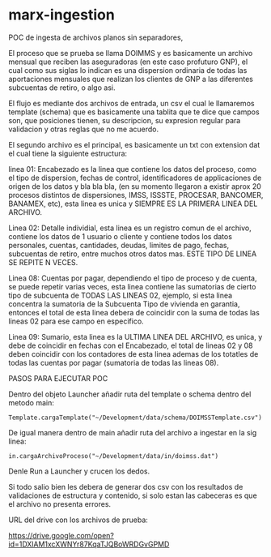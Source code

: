 # marx-ingestion

POC de ingesta de archivos planos sin separadores,

El proceso que se prueba se llama DOIMMS y es basicamente un archivo mensual que reciben las aseguradoras (en este caso
profuturo GNP), el cual como sus siglas lo indican es una dispersion ordinaria de todas las aportaciones mensuales que 
realizan los clientes de GNP a las diferentes subcuentas de retiro, o algo asi.

El flujo es mediante dos archivos de entrada, un csv el cual le llamaremos template (schema) que es basicamente una 
tablita que te dice que campos son, que posiciones tienen, su descripcion, su expresion regular para validacion y 
otras reglas que no me acuerdo.

El segundo archivo es el principal, es basicamente un txt con extension dat el cual tiene la siguiente estructura:

linea 01: Encabezado es la linea que contiene los datos del proceso, como el tipo de dispersion, fechas de control,
 identificadores de applicaciones de origen de los datos y bla bla bla, (en su momento llegaron a existir aprox 20 
 procesos distintos de dispersiones, IMSS, ISSSTE, PROCESAR, BANCOMER, BANAMEX, etc), esta linea es unica y SIEMPRE ES
 LA PRIMERA LINEA DEL ARCHIVO.
 
Linea 02: Detalle individial, esta linea es un registro comun de el archivo, contiene los datos de 1 usuario o cliente y
contiene todos los datos personales, cuentas, cantidades, deudas, limites de pago, fechas, subcuentas de retiro, entre
muchos otros datos mas. ESTE TIPO DE LINEA SE REPITE N VECES.

Linea 08: Cuentas por pagar, dependiendo el tipo de proceso y de cuenta, se puede repetir varias veces, esta linea 
contiene las sumatorias de cierto tipo de subcuenta de TODAS LAS LINEAS 02, ejemplo, si esta linea concentra la sumatoria
de la Subcuenta Tipo de vivienda en garantia, entonces el total de esta linea debera de coincidir con la suma de todas
las lineas 02 para ese campo en especifico.

Linea 09: Sumario, esta linea es la ULTIMA LINEA DEL ARCHIVO, es unica, y debe de coincidir en fechas con el Encabezado,
el total de lineas 02 y 08 deben coincidir con los contadores de esta linea ademas de los totatles de todas las cuentas 
por pagar (sumatoria de todas las lineas 08).

PASOS PARA EJECUTAR POC

Dentro del objeto Launcher añadir ruta del template o schema dentro del metodo main:

    Template.cargaTemplate("~/Development/data/schema/DOIMSSTemplate.csv")

 
De igual manera dentro de main añadir ruta del archivo a ingestar en la sig linea:

    in.cargaArchivoProceso("~/Development/data/in/doimss.dat")

Denle Run a Launcher y crucen los dedos.

Si todo salio bien les debera de generar dos csv con los resultados de validaciones de estructura y contenido,
si solo estan las cabeceras es que el archivo no presenta errores.


URL del drive con los archivos de prueba:

https://drive.google.com/open?id=1DXlAM1xcXWNYr87KqaTJQBoWRDGvGPMD